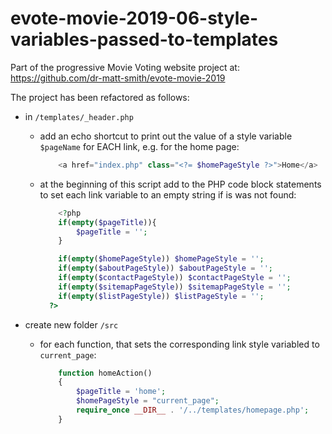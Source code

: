 # evote-movie-2019-06-style-variables-passed-to-templates

Part of the progressive Movie Voting website project at:
https://github.com/dr-matt-smith/evote-movie-2019

The project has been refactored as follows:


- in `/templates/_header.php` 

    - add an echo shortcut to print out the value of a style variable `$pageName` for EACH link, e.g. for the home page:

        ```php
            <a href="index.php" class="<?= $homePageStyle ?>">Home</a>
        ```

    - at the beginning of this script add to the PHP code block statements to set each link variable to an empty string if is was not found:
    
        ```php
            <?php
            if(empty($pageTitle)){
                $pageTitle = '';
            }

            if(empty($homePageStyle)) $homePageStyle = '';
            if(empty($aboutPageStyle)) $aboutPageStyle = '';
            if(empty($contactPageStyle)) $contactPageStyle = '';
            if(empty($sitemapPageStyle)) $sitemapPageStyle = '';
            if(empty($listPageStyle)) $listPageStyle = '';
          ?>
        ```

- create new folder `/src`

    - for each  function, that sets the corresponding link style variabled to `current_page`:
    
        ```php
            function homeAction()
            {
                $pageTitle = 'home';
                $homePageStyle = "current_page";
                require_once __DIR__ . '/../templates/homepage.php';
            }
        ```
